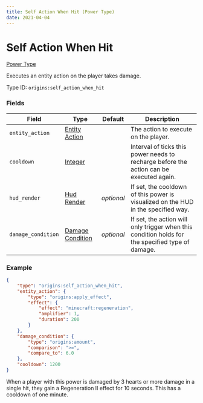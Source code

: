 ```yaml
---
title: Self Action When Hit (Power Type)
date: 2021-04-04
---
```


# Self Action When Hit

[Power Type](../power_types.md)

Executes an entity action on the player takes damage.

Type ID: `origins:self_action_when_hit`

### Fields

Field  | Type | Default | Description
-------|------|---------|-------------
`entity_action` | [Entity Action](../entity_actions.md) | | The action to execute on the player.
`cooldown` | [Integer](../data_types/integer.md) | | Interval of ticks this power needs to recharge before the action can be executed again.
`hud_render` | [Hud Render](../data_types/hud_render.md) | _optional_ | If set, the cooldown of this power is visualized on the HUD in the specified way.
`damage_condition` | [Damage Condition](../damage_conditions.md) | _optional_ | If set, the action will only trigger when this condition holds for the specified type of damage.

### Example
```json
{
	"type": "origins:self_action_when_hit",
	"entity_action": {
		"type": "origins:apply_effect",
		"effect": {
		    "effect": "minecraft:regeneration",
      		"amplifier": 1,
      		"duration": 200
    	}
  	},
  	"damage_condition": {
    	"type": "origins:amount",
    	"comparison": ">=",
    	"compare_to": 6.0
  	},
  	"cooldown": 1200
}
```
When a player with this power is damaged by 3 hearts or more damage in a single hit, they gain a Regeneration II effect for 10 seconds. This has a cooldown of one minute.
